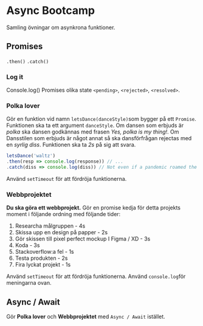 # Async Bootcamp

Samling övningar om asynkrona funktioner.

## Promises
```.then()```
```.catch()```

### Log it
Console.log() Promises olika state ```<pending>```, ```<rejected>```, ```<resolved>```.

### Polka lover
Gör en funktion vid namn ```letsDance(danceStyle)```som bygger på ett ```Promise```. 
Funktionen ska ta ett argument ```danceStyle```. Om dansen som erbjuds är *polka* ska dansen godkännas med frasen *Yes, polka is my thing!*. Om Dansstilen som erbjuds är något annat så ska dansförfrågan rejectas med en *syrlig diss*. Funktionen ska ta *2s* på sig att svara.

```js
letsDance('waltz')
.then(resp => console.log(response)) // ...
.catch(diss => console.log(diss)) // Not even if a pandemic roamed the earth
```

Använd ```setTimeout``` för att fördröja funktionerna.

### Webbprojektet
**Du ska göra ett webbprojekt.**
Gör en promise kedja för detta projekts moment i följande ordning med följande tider:

1. Researcha målgruppen - 4s
2. Skissa upp en design på papper  - 2s
3. Gör skissen till pixel perfect mockup I Figma / XD 	- 3s
4. Koda - 3s
5. Stackoverflow:a fel  - 1s
6. Testa produkten - 2s 
7. Fira lyckat projekt - 1s

Använd ```setTimeout``` för att fördröja funktionerna. Använd `console.log`för meningarna ovan.

## Async / Await

Gör **Polka lover** och **Webbprojektet** med `Async / Await` istället.
